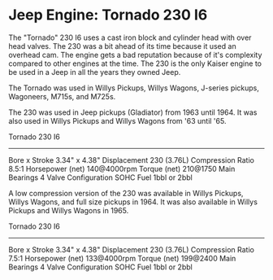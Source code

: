 # Jeep Engine: Tornado 230 I6

The \"Tornado\" 230 I6 uses a cast iron block and cylinder head with over head valves. The 230 was a bit ahead of its time because it used an overhead cam. The engine gets a bad reputation because of it\'s complexity compared to other engines at the time. The 230 is the only Kaiser engine to be used in a Jeep in all the years they owned Jeep.

The Tornado was used in Willys Pickups, Willys Wagons, J-series pickups, Wagoneers, M715s, and M725s.

The 230 was used in Jeep pickups (Gladiator) from 1963 until 1964. It was also used in Willys Pickups and Willys Wagons from \'63 until \'65.

  Tornado 230 I6        
  --------------------- -----------------
  Bore x Stroke         3.34\" x 4.38\"
  Displacement          230 (3.76L)
  Compression Ratio     8.5:1
  Horsepower (net)      140@4000rpm
  Torque (net)          210@1750
  Main Bearings         4
  Valve Configuration   SOHC
  Fuel                  1bbl or 2bbl

A low compression version of the 230 was available in Willys Pickups, Willys Wagons, and full size pickups in 1964. It was also available in Willys Pickups and Willys Wagons in 1965.

  Tornado 230 I6        
  --------------------- -----------------
  Bore x Stroke         3.34\" x 4.38\"
  Displacement          230 (3.76L)
  Compression Ratio     7.5:1
  Horsepower (net)      133@4000rpm
  Torque (net)          199@2400
  Main Bearings         4
  Valve Configuration   SOHC
  Fuel                  1bbl or 2bbl
